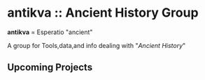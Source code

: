 # antikva :: Ancient History Group

**antikva** = Esperatio "ancient"


A group for Tools,data,and info dealing with "_Ancient History_"



## Upcoming Projects





